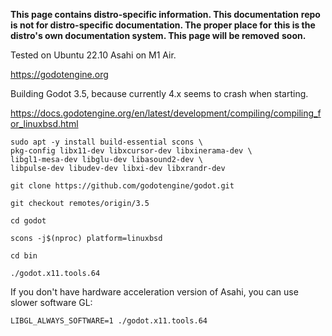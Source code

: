 **This page contains distro-specific information. This documentation**
**repo is not for distro-specific documentation. The proper place for**
**this is the distro's own documentation system. This page will be removed**
**soon.**

Tested on Ubuntu 22.10 Asahi on M1 Air.

https://godotengine.org

Building Godot 3.5, because currently 4.x seems to crash when starting.

https://docs.godotengine.org/en/latest/development/compiling/compiling_for_linuxbsd.html

```
sudo apt -y install build-essential scons \
pkg-config libx11-dev libxcursor-dev libxinerama-dev \
libgl1-mesa-dev libglu-dev libasound2-dev \
libpulse-dev libudev-dev libxi-dev libxrandr-dev

git clone https://github.com/godotengine/godot.git

git checkout remotes/origin/3.5

cd godot

scons -j$(nproc) platform=linuxbsd

cd bin

./godot.x11.tools.64
```
If you don't have hardware acceleration version of Asahi,
you can use slower software GL:
```
LIBGL_ALWAYS_SOFTWARE=1 ./godot.x11.tools.64
```

